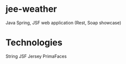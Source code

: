 jee-weather
===========

Java Spring, JSF web application (Rest, Soap showcase)

Technologies
===========
String
JSF
Jersey
PrimaFaces
